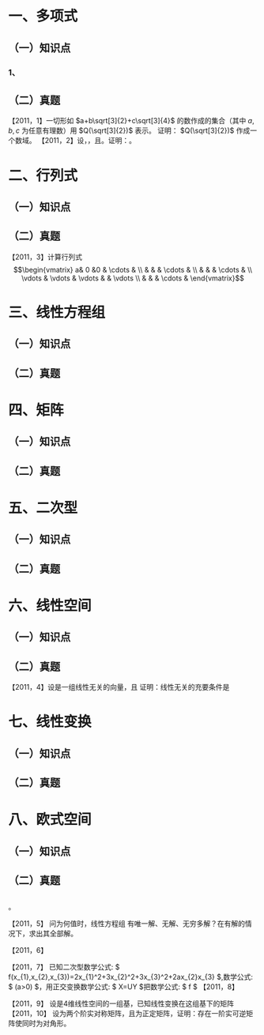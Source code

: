 # 一、多项式
## （一）知识点
### 1、
## （二）真题
【2011，1】一切形如
$a+b\sqrt[3]{2}+c\sqrt[3]{4}$
的数作成的集合（其中
$a,b,c$
为任意有理数）用
$Q(\sqrt[3]{2})$
表示。
证明： 
$Q(\sqrt[3]{2})$
作成一个数域。
【2011，2】设，，且。证明：。

# 二、行列式
## （一）知识点
## （二）真题
【2011，3】计算行列式
$$\begin{vmatrix}
  a& 0 &0  &  \cdots &  \\
  &  &  &  \cdots &  \\
  &  &  &  \cdots &  \\
\vdots & \vdots & \vdots &  & \vdots  \\
  &  &  & \cdots &  
\end{vmatrix}$$

# 三、线性方程组
## （一）知识点
## （二）真题

# 四、矩阵
## （一）知识点
## （二）真题

# 五、二次型
## （一）知识点
## （二）真题

# 六、线性空间
## （一）知识点
## （二）真题
【2011，4】设是一组线性无关的向量，且
证明：线性无关的充要条件是

# 七、线性变换
## （一）知识点
## （二）真题

# 八、欧式空间
## （一）知识点
## （二）真题

 
 
 

##
。

【2011，5】
问为何值时，线性方程组
有唯一解、无解、无穷多解？在有解的情况下，求出其全部解。

【2011，6】

【2011，7】
已知二次型数学公式: $ f(x_{1},x_{2},x_{3})=2x_{1}^2+3x_{2}^2+3x_{3}^2+2ax_{2}x_{3} $,数学公式: $ (a>0) $，用正交变换数学公式: $ X=UY $把数学公式: $ f $
【2011，8】

【2011，9】
设是4维线性空间的一组基，已知线性变换在这组基下的矩阵
【2011，10】
设为两个阶实对称矩阵，且为正定矩阵，证明：存在一阶实可逆矩阵使同时为对角形。

